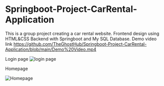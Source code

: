 # Springboot-Project-CarRental-Application
This is a group project creating a car rental website. Frontend design using HTML&amp;CSS Backend with Springboot and My SQL Database. 
Demo video link https://github.com/TheGhostHub/Springboot-Project-CarRental-Application/blob/main/Demo%20Video.mp4

Login page
![login page](https://user-images.githubusercontent.com/67100910/233889790-332e2d4f-dcc5-4060-aa16-a4dcc5410382.png)


Homepage

![Homepage](https://user-images.githubusercontent.com/67100910/233889875-cdd8e89a-2996-4c70-8f0e-e2379f7b8f80.png)

